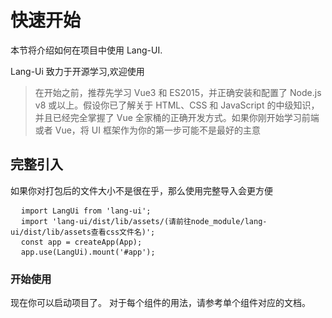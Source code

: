 # 快速开始

本节将介绍如何在项目中使用 Lang-UI.

Lang-Ui 致力于开源学习,欢迎使用
<blockquote>
  <p>
    在开始之前，推荐先学习 Vue3 和 ES2015，并正确安装和配置了 Node.js v8 或以上。假设你已了解关于 HTML、CSS 和 JavaScript 的中级知识，并且已经完全掌握了 Vue 全家桶的正确开发方式。如果你刚开始学习前端或者 Vue，将 UI 框架作为你的第一步可能不是最好的主意
  </p>
</blockquote>




## 完整引入

如果你对打包后的文件大小不是很在乎，那么使用完整导入会更方便

<pre>
  <code>import LangUi from 'lang-ui';</code>
  <code>import 'lang-ui/dist/lib/assets/(请前往node_module/lang-ui/dist/lib/assets查看css文件名)';</code>
  <code>const app = createApp(App);</code>
  <code>app.use(LangUi).mount('#app');</code>
</pre>



### 开始使用

现在你可以启动项目了。 对于每个组件的用法，请参考单个组件对应的文档。

<style lang="scss" scoped>
@import "../../assets/styles/markdown.css";
</style>